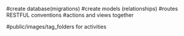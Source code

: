 #create database(migrations)
#create models (relationships)
#routes RESTFUL conventions 
#actions and views together 


#public/images/tag_folders for activities 
